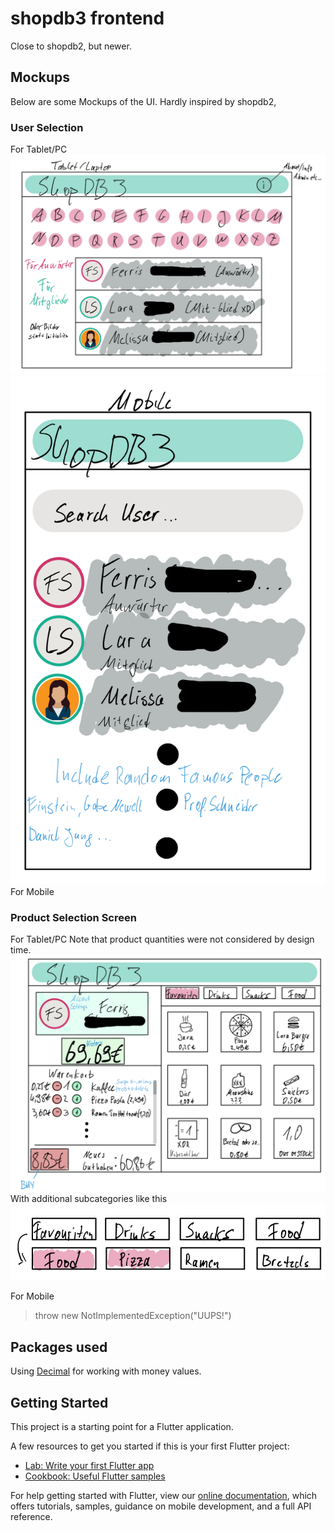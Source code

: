 # shopdb3 frontend

Close to shopdb2, but newer.  

## Mockups

Below are some Mockups of the UI. Hardly inspired by shopdb2,

### User Selection

For Tablet/PC
![User selection tablet](readme_images/mockup_user_selection_screen_tablet.png)
![User selection mobile](readme_images/mockup_user_selection_screen_mobile.png)
For Mobile

### Product Selection Screen

For Tablet/PC
Note that product quantities were not considered by design time.
![Product selection tablet](readme_images/mockup_product_selection_screen_tablet.png)
With additional subcategories like this
![Subcategories tablet](readme_images/mockup_subcatergories_tablet.png)

For Mobile  
> throw new NotImplementedException("UUPS!")

## Packages used

Using [Decimal](https://pub.dev/packages/decimal) for working with money values.

## Getting Started

This project is a starting point for a Flutter application.

A few resources to get you started if this is your first Flutter project:

- [Lab: Write your first Flutter app](https://flutter.dev/docs/get-started/codelab)
- [Cookbook: Useful Flutter samples](https://flutter.dev/docs/cookbook)

For help getting started with Flutter, view our
[online documentation](https://flutter.dev/docs), which offers tutorials,
samples, guidance on mobile development, and a full API reference.
